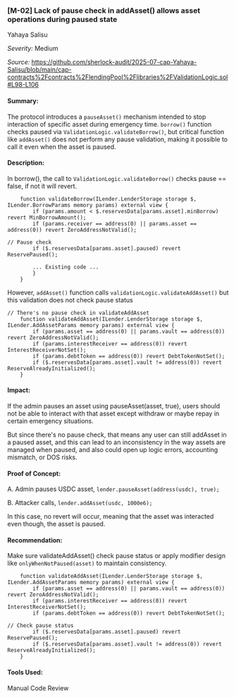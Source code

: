 ### [M-02] Lack of pause check in addAsset() allows asset operations during paused state

Yahaya Salisu

_Severity:_ Medium

_Source:_ https://github.com/sherlock-audit/2025-07-cap-Yahaya-Salisu/blob/main/cap-contracts%2Fcontracts%2FlendingPool%2Flibraries%2FValidationLogic.sol#L98-L106



#### Summary:
The protocol introduces a `pauseAsset()` mechanism intended to stop interaction of specific asset during emergency time. `borrow()` function checks paused via `ValidationLogic.validateBorrow()`, but critical function like `addAsset()` does not perform any pause validation, making it possible to call it even when the asset is paused.



#### Description:
In borrow(), the call to `ValidationLogic.validateBorrow()` checks pause == false, if not it will revert.
```solidity
    function validateBorrow(ILender.LenderStorage storage $, ILender.BorrowParams memory params) external view {
        if (params.amount < $.reservesData[params.asset].minBorrow) revert MinBorrowAmount();
        if (params.receiver == address(0) || params.asset == address(0)) revert ZeroAddressNotValid();

// Pause check
        if ($.reservesData[params.asset].paused) revert ReservePaused();

        ... Existing code ...
        }
    }
```

However, `addAsset()` function calls `validationLogic.validateAddAsset()` but this validation does not check pause status

```solidity
// There's no pause check in validateAddAsset
    function validateAddAsset(ILender.LenderStorage storage $, ILender.AddAssetParams memory params) external view {
        if (params.asset == address(0) || params.vault == address(0)) revert ZeroAddressNotValid();
        if (params.interestReceiver == address(0)) revert InterestReceiverNotSet();
        if (params.debtToken == address(0)) revert DebtTokenNotSet();
        if ($.reservesData[params.asset].vault != address(0)) revert ReserveAlreadyInitialized();
    }
```



#### Impact:
If the admin pauses an asset using pauseAsset(asset, true), users should not be able to interact with that asset except withdraw or maybe repay in certain emergency situations.

But since there's no pause check, that means any user can still addAsset in a paused asset, and this can lead to an inconsistency in the way assets are managed when paused, and also could open up logic errors, accounting mismatch, or DOS risks.



#### Proof of Concept:
A. Admin pauses USDC asset, `lender.pauseAsset(address(usdc), true);`


B. Attacker calls, `lender.addAsset(usdc, 1000e6);`

In this case, no revert will occur, meaning that the asset was interacted even though, the asset is paused.


#### Recommendation:
Make sure validateAddAsset() check pause status or apply modifier design like `onlyWhenNotPaused(asset)` to maintain consistency.

```solidity
    function validateAddAsset(ILender.LenderStorage storage $, ILender.AddAssetParams memory params) external view {
        if (params.asset == address(0) || params.vault == address(0)) revert ZeroAddressNotValid();
        if (params.interestReceiver == address(0)) revert InterestReceiverNotSet();
        if (params.debtToken == address(0)) revert DebtTokenNotSet();

// Check pause status 
        if ($.reservesData[params.asset].paused) revert ReservePaused();
        if ($.reservesData[params.asset].vault != address(0)) revert ReserveAlreadyInitialized();
    }
```


#### Tools Used:
Manual Code Review